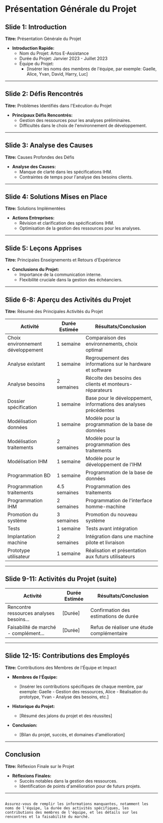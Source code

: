 # Présentation Générale du Projet

## Slide 1: Introduction
**Titre:** Présentation Générale du Projet

- **Introduction Rapide:**
  - Nom du Projet: Artos E-Assistance
  - Durée du Projet: Janvier 2023 - Juillet 2023
  - Équipe du Projet: 
    - [Insérer les noms des membres de l'équipe, par exemple: Gaelle, Alice, Yvan, David, Harry, Luc]

---

## Slide 2: Défis Rencontrés
**Titre:** Problèmes Identifiés dans l'Exécution du Projet

- **Principaux Défis Rencontrés:**
  - Gestion des ressources pour les analyses préliminaires.
  - Difficultés dans le choix de l'environnement de développement.

---

## Slide 3: Analyse des Causes
**Titre:** Causes Profondes des Défis

- **Analyse des Causes:**
  - Manque de clarté dans les spécifications IHM.
  - Contraintes de temps pour l'analyse des besoins clients.

---

## Slide 4: Solutions Mises en Place
**Titre:** Solutions Implémentées

- **Actions Entreprises:**
  - Révision et clarification des spécifications IHM.
  - Optimisation de la gestion des ressources pour les analyses.

---

## Slide 5: Leçons Apprises
**Titre:** Principales Enseignements et Retours d'Expérience

- **Conclusions du Projet:**
  - Importance de la communication interne.
  - Flexibilité cruciale dans la gestion des échéanciers.

---

## Slide 6-8: Aperçu des Activités du Projet
**Titre:** Résumé des Principales Activités du Projet

| Activité                                  | Durée Estimée | Résultats/Conclusion                    |
|-------------------------------------------|---------------|-----------------------------------------|
| Choix environnement développement         | 1 semaine     | Comparaison des environnements, choix optimal|
| Analyse existant                          | 1 semaine     | Regroupement des informations sur le hardware et software|
| Analyse besoins                           | 2 semaines    | Récolte des besoins des clients et monteurs-réparateurs|
| Dossier spécification                     | 1 semaine     | Base pour le développement, informations des analyses précédentes|
| Modélisation données                      | 1 semaine     | Modèle pour la programmation de la base de données|
| Modélisation traitements                  | 2 semaines    | Modèle pour la programmation des traitements|
| Modélisation IHM                          | 1 semaine     | Modèle pour le développement de l'IHM|
| Programmation BD                          | 1 semaine     | Programmation de la base de données|
| Programmation traitements                  | 4.5 semaines  | Programmation des traitements|
| Programmation IHM                          | 2 semaines    | Programmation de l'interface homme-machine|
| Promotion du système                       | 3 semaines   | Promotion du nouveau système|
| Tests                                     | 1 semaine     | Tests avant intégration|
| Implantation machine                      | 2 semaines    | Intégration dans une machine pilote et livraison|
| Prototype utilisateur                      | 1 semaine    | Réalisation et présentation aux futurs utilisateurs|

---

## Slide 9-11: Activités du Projet (suite)
| Activité                                  | Durée Estimée | Résultats/Conclusion                    |
|-------------------------------------------|---------------|-----------------------------------------|
| Rencontre ressources analyses besoins...  | [Durée]       | Confirmation des estimations de durée   |
| Faisabilité de marché - complément...     | [Durée]       | Refus de réaliser une étude complémentaire|

---

## Slide 12-15: Contributions des Employés
**Titre:** Contributions des Membres de l'Équipe et Impact

- **Membres de l'Équipe:**
  - [Insérer les contributions spécifiques de chaque membre, par exemple: Gaelle - Gestion des ressources, Alice - Réalisation du prototype, Yvan - Analyse des besoins, etc.]

- **Historique du Projet:**
  - [Résumé des jalons du projet et des réussites]

- **Conclusion:**
  - [Bilan du projet, succès, et domaines d'amélioration]

---

## Conclusion
**Titre:** Réflexion Finale sur le Projet

- **Réflexions Finales:**
  - Succès notables dans la gestion des ressources.
  - Identification de points d'amélioration pour de futurs projets.

---
```

Assurez-vous de remplir les informations manquantes, notamment les noms de l'équipe, la durée des activités spécifiques, les contributions des membres de l'équipe, et les détails sur les rencontres et la faisabilité du marché.